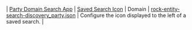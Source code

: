 | [Party Domain Search App](dm_config_party_search_app.html) | [Saved Search Icon](dm_party_saved_search_icon.html) | Domain | <a href="files/configs/rock-entity-search-discovery_party.json" download> rock-entity-search-discovery_party.json</a> | Configure the icon displayed to the left of a saved search. |